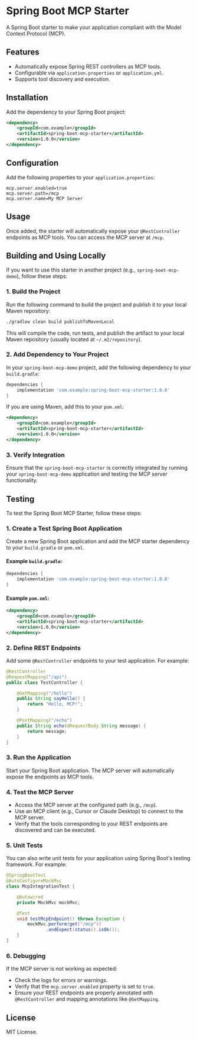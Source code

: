 # Spring Boot MCP Starter

A Spring Boot starter to make your application compliant with the Model Context Protocol (MCP).

## Features

- Automatically expose Spring REST controllers as MCP tools.
- Configurable via `application.properties` or `application.yml`.
- Supports tool discovery and execution.

## Installation

Add the dependency to your Spring Boot project:

```xml
<dependency>
    <groupId>com.example</groupId>
    <artifactId>spring-boot-mcp-starter</artifactId>
    <version>1.0.0</version>
</dependency>
```

## Configuration

Add the following properties to your `application.properties`:

```properties
mcp.server.enabled=true
mcp.server.path=/mcp
mcp.server.name=My MCP Server
```

## Usage

Once added, the starter will automatically expose your `@RestController` endpoints as MCP tools. You can access the MCP server at `/mcp`.

## Building and Using Locally

If you want to use this starter in another project (e.g., `spring-boot-mcp-demo`), follow these steps:

### 1. Build the Project

Run the following command to build the project and publish it to your local Maven repository:

```bash
./gradlew clean build publishToMavenLocal
```

This will compile the code, run tests, and publish the artifact to your local Maven repository (usually located at `~/.m2/repository`).

### 2. Add Dependency to Your Project

In your `spring-boot-mcp-demo` project, add the following dependency to your `build.gradle`:

```gradle
dependencies {
    implementation 'com.example:spring-boot-mcp-starter:1.0.0'
}
```

If you are using Maven, add this to your `pom.xml`:

```xml
<dependency>
    <groupId>com.example</groupId>
    <artifactId>spring-boot-mcp-starter</artifactId>
    <version>1.0.0</version>
</dependency>
```

### 3. Verify Integration

Ensure that the `spring-boot-mcp-starter` is correctly integrated by running your `spring-boot-mcp-demo` application and testing the MCP server functionality.

## Testing

To test the Spring Boot MCP Starter, follow these steps:

### 1. Create a Test Spring Boot Application

Create a new Spring Boot application and add the MCP starter dependency to your `build.gradle` or `pom.xml`.

#### Example `build.gradle`:

```gradle
dependencies {
    implementation 'com.example:spring-boot-mcp-starter:1.0.0'
}
```

#### Example `pom.xml`:

```xml
<dependency>
    <groupId>com.example</groupId>
    <artifactId>spring-boot-mcp-starter</artifactId>
    <version>1.0.0</version>
</dependency>
```

### 2. Define REST Endpoints

Add some `@RestController` endpoints to your test application. For example:

```java
@RestController
@RequestMapping("/api")
public class TestController {

    @GetMapping("/hello")
    public String sayHello() {
        return "Hello, MCP!";
    }

    @PostMapping("/echo")
    public String echo(@RequestBody String message) {
        return message;
    }
}
```

### 3. Run the Application

Start your Spring Boot application. The MCP server will automatically expose the endpoints as MCP tools.

### 4. Test the MCP Server

- Access the MCP server at the configured path (e.g., `/mcp`).
- Use an MCP client (e.g., Cursor or Claude Desktop) to connect to the MCP server.
- Verify that the tools corresponding to your REST endpoints are discovered and can be executed.

### 5. Unit Tests

You can also write unit tests for your application using Spring Boot's testing framework. For example:

```java
@SpringBootTest
@AutoConfigureMockMvc
class McpIntegrationTest {

    @Autowired
    private MockMvc mockMvc;

    @Test
    void testMcpEndpoint() throws Exception {
        mockMvc.perform(get("/mcp"))
               .andExpect(status().isOk());
    }
}
```

### 6. Debugging

If the MCP server is not working as expected:
- Check the logs for errors or warnings.
- Verify that the `mcp.server.enabled` property is set to `true`.
- Ensure your REST endpoints are properly annotated with `@RestController` and mapping annotations like `@GetMapping`.

## License

MIT License.
